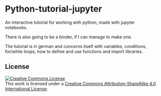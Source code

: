 # Python-tutorial-jupyter

An interactive tutorial for working with python, made with jupyter notebooks.

There is also going to be a binder, if I can manage to make one.

The tutorial is in german and concerns itself with variables, conditions, for/while loops, how to define and use functions and import libraries. 

## License
<a rel="license" href="http://creativecommons.org/licenses/by-sa/4.0/"><img alt="Creative Commons License" style="border-width:0" src="https://i.creativecommons.org/l/by-sa/4.0/88x31.png" /></a><br />This work is licensed under a <a rel="license" href="http://creativecommons.org/licenses/by-sa/4.0/">Creative Commons Attribution-ShareAlike 4.0 International License</a>.
